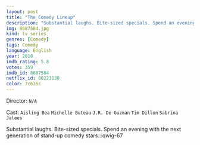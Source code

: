 ```yaml
---
layout: post
title: "The Comedy Lineup"
description: "Substantial laughs. Bite-sized specials. Spend an evening with the next generation of stand-up comedy stars.::qwig-67.."
img: 8687584.jpg
kind: tv series
genres: [Comedy]
tags: Comedy 
language: English
year: 2018
imdb_rating: 5.8
votes: 359
imdb_id: 8687584
netflix_id: 80223138
color: 7c616c
---
```

Director: `N/A`  

Cast: `Aisling Bea` `Michelle Buteau` `J.R. De Guzman` `Tim Dillon` `Sabrina Jalees` 

Substantial laughs. Bite-sized specials. Spend an evening with the next generation of stand-up comedy stars.::qwig-67